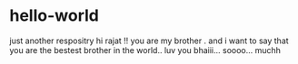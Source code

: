 # hello-world
just another respositry
hi rajat !!
you are my brother . and i want to say that you are the bestest brother in the world..
luv you bhaiii... soooo... muchh
